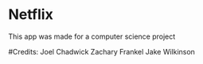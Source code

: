 # Netflix
This app was made for a computer science project

#Credits:
Joel Chadwick
Zachary Frankel
Jake Wilkinson
